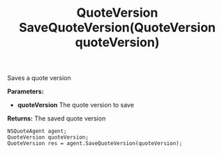 ﻿---
uid: crmscript_ref_NSQuoteAgent_SaveQuoteVersion
title: QuoteVersion SaveQuoteVersion(QuoteVersion quoteVersion)
intellisense: NSQuoteAgent.SaveQuoteVersion
keywords: NSQuoteAgent, SaveQuoteVersion
so.topic: reference
---

Saves a quote version

**Parameters:**
 - **quoteVersion** The quote version to save

**Returns:** The saved quote version

```crmscript
NSQuoteAgent agent;
QuoteVersion quoteVersion;
QuoteVersion res = agent.SaveQuoteVersion(quoteVersion);
```

